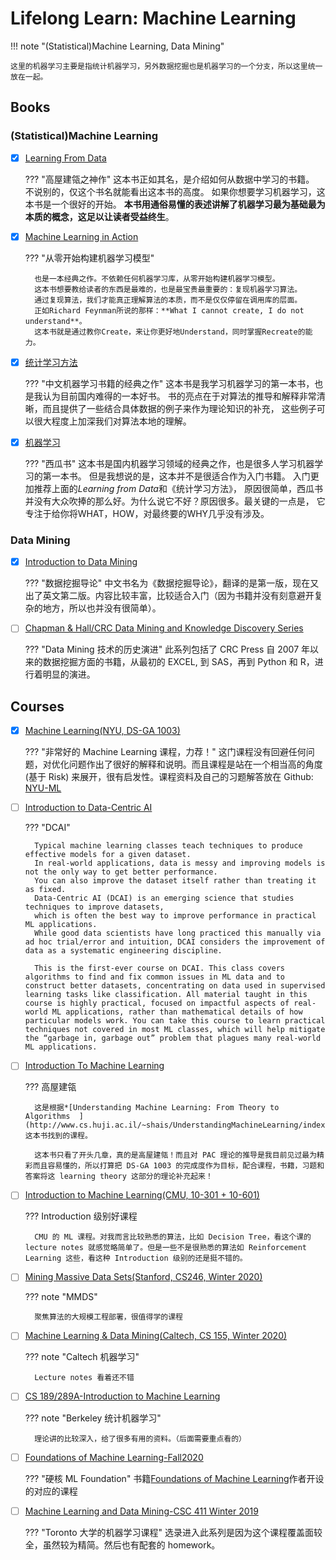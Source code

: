# Lifelong Learn: Machine Learning

!!! note "(Statistical)Machine Learning, Data Mining"

    这里的机器学习主要是指统计机器学习，另外数据挖掘也是机器学习的一个分支，所以这里统一放在一起。


## Books

### (Statistical)Machine Learning

- [x] [Learning From Data](https://work.caltech.edu/library/index.html)

    ??? "高屋建瓴之神作"
        这本书正如其名，是介绍如何从数据中学习的书籍。
        不说别的，仅这个书名就能看出这本书的高度。
        如果你想要学习机器学习，这本书是一个很好的开始。
        **本书用通俗易懂的表述讲解了机器学习最为基础最为本质的概念，这足以让读者受益终生**。

- [x] [Machine Learning in Action](https://www.manning.com/books/machine-learning-in-action)

    ??? "从零开始构建机器学习模型"

        也是一本经典之作。不依赖任何机器学习库，从零开始构建机器学习模型。
        这本书想要教给读者的东西是最难的，也是最宝贵最重要的：复现机器学习算法。
        通过复现算法，我们才能真正理解算法的本质，而不是仅仅停留在调用库的层面。
        正如Richard Feynman所说的那样：**What I cannot create, I do not understand**。
        这本书就是通过教你Create，来让你更好地Understand，同时掌握Recreate的能力。


- [x] [统计学习方法](https://book.douban.com/subject/10590856/)

    ??? "中文机器学习书籍的经典之作"
        这本书是我学习机器学习的第一本书，也是我认为目前国内难得的一本好书。
        书的亮点在于对算法的推导和解释非常清晰，而且提供了一些结合具体数据的例子来作为理论知识的补充，
        这些例子可以很大程度上加深我们对算法本地的理解。

- [x] [机器学习](https://book.douban.com/subject/26708119/)

    ??? "西瓜书"
        这本书是国内机器学习领域的经典之作，也是很多人学习机器学习的第一本书。
        但是我想说的是，这本并不是很适合作为入门书籍。
        入门更加推荐上面的*Learning from Data*和《统计学习方法》，
        原因很简单，西瓜书并没有大众吹捧的那么好。为什么说它不好？原因很多。最关键的一点是，
        它专注于给你将WHAT，HOW，对最终要的WHY几乎没有涉及。


### Data Mining

- [x] [Introduction to Data Mining](https://www-users.cs.umn.edu/~kumar001/dmbook/index.php)

    ??? "数据挖掘导论"
        中文书名为《数据挖掘导论》，翻译的是第一版，现在又出了英文第二版。内容比较丰富，比较适合入门（因为书籍并没有刻意避开复杂的地方，所以也并没有很简单）。


- [ ] [Chapman & Hall/CRC Data Mining and Knowledge Discovery Series](https://www.crcpress.com/Chapman--HallCRC-Data-Mining-and-Knowledge-Discovery-Series/book-series/CHDAMINODIS?page=&order=pubdate&size=48&view=list&status=published,forthcoming)

    ??? "Data Mining 技术的历史演进"
        此系列包括了 CRC Press 自 2007 年以来的数据挖掘方面的书籍，从最初的 EXCEL, 到 SAS，再到 Python 和 R，进行着明显的演进。


## Courses
- [x] [Machine Learning(NYU, DS-GA 1003)](https://davidrosenberg.github.io/ml2019/#home)

    ??? "非常好的 Machine Learning 课程，力荐！"
        这门课程没有回避任何问题，对优化问题作出了很好的解释和说明。而且课程是站在一个相当高的角度 (基于 Risk) 来展开，很有启发性。课程资料及自己的习题解答放在 Github: [NYU-ML](https://github.com/shenxiangzhuang/NYU-ML)


- [ ] [Introduction to Data-Centric AI](https://dcai.csail.mit.edu/)

    ??? "DCAI"

        Typical machine learning classes teach techniques to produce effective models for a given dataset.
        In real-world applications, data is messy and improving models is not the only way to get better performance.
        You can also improve the dataset itself rather than treating it as fixed.
        Data-Centric AI (DCAI) is an emerging science that studies techniques to improve datasets,
        which is often the best way to improve performance in practical ML applications.
        While good data scientists have long practiced this manually via ad hoc trial/error and intuition, DCAI considers the improvement of data as a systematic engineering discipline.

        This is the first-ever course on DCAI. This class covers algorithms to find and fix common issues in ML data and to construct better datasets, concentrating on data used in supervised learning tasks like classification. All material taught in this course is highly practical, focused on impactful aspects of real-world ML applications, rather than mathematical details of how particular models work. You can take this course to learn practical techniques not covered in most ML classes, which will help mitigate the “garbage in, garbage out” problem that plagues many real-world ML applications.

- [ ] [Introduction To Machine Learning](https://www.cs.huji.ac.il/~shais/IML2014.html)

    ??? 高屋建瓴

        这是根据*[Understanding Machine Learning: From Theory to Algorithms  ](http://www.cs.huji.ac.il/~shais/UnderstandingMachineLearning/index.html)*这本书找到的课程。

        这本书只看了开头几章，真的是高屋建瓴！而且对 PAC 理论的推导是我目前见过最为精彩而且容易懂的，所以打算把 DS-GA 1003 的完成度作为目标，配合课程，书籍，习题和答案将这 learning theory 这部分的理论补充起来！


- [ ] [Introduction to Machine Learning(CMU, 10-301 + 10-601)](https://www.cs.cmu.edu/~mgormley/courses/10601-s19/schedule.html)

    ??? Introduction 级别好课程

        CMU 的 ML 课程。对我而言比较熟悉的算法，比如 Decision Tree，看这个课的 lecture notes 就感觉略简单了。但是一些不是很熟悉的算法如 Reinforcement Learning 这些，看这种 Introduction 级别的还是挺不错的。


- [ ] [Mining Massive Data Sets(Stanford, CS246, Winter 2020)](http://web.stanford.edu/class/cs246/)

    ??? note "MMDS"

        聚焦算法的大规模工程部署，很值得学的课程

- [ ] [Machine Learning & Data Mining(Caltech, CS 155, Winter 2020)](http://www.yisongyue.com/courses/cs155/2020_winter/)

    ??? note "Caltech 机器学习"

        Lecture notes 看着还不错


- [ ] [CS 189/289A-Introduction to Machine Learning](https://people.eecs.berkeley.edu/~jrs/189/)

    ??? note "Berkeley 统计机器学习"

        理论讲的比较深入，给了很多有用的资料。（后面需要重点看的）



- [ ] [Foundations of Machine Learning-Fall2020](https://cs.nyu.edu/~mohri/ml20/)

    ??? "硬核 ML Foundation"
        书籍[Foundations of Machine Learning](https://cs.nyu.edu/~mohri/mlbook/)作者开设的对应的课程

- [ ] [Machine Learning and Data Mining-CSC 411 Winter 2019](https://www.cs.toronto.edu/~mren/teach/csc411_19s/#overview)

    ??? "Toronto 大学的机器学习课程"
     选录进入此系列是因为这个课程覆盖面较全，虽然较为精简。然后也有配套的 homework。

